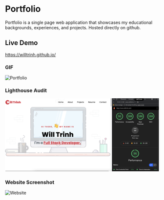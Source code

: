 # Portfolio

Portfolio is a single page web application that showcases my educational backgrounds, experiences, and projects. Hosted directly on github.

## Live Demo

https://willtrinh.github.io/

### GIF
![Portfolio](https://raw.githubusercontent.com/willtrinh/willtrinh.github.io/master/assets/images/portfolio.gif)

### Lighthouse Audit
![Lighthouse](https://raw.githubusercontent.com/willtrinh/willtrinh.github.io/master/assets/images/lighthouse.png)
### Website Screenshot
![Website](https://raw.githubusercontent.com/willtrinh/willtrinh.github.io/master/assets/images/website.png)
